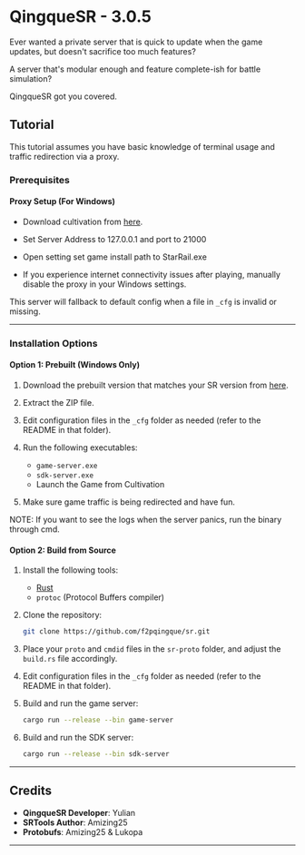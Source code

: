 # QingqueSR - 3.0.5

Ever wanted a private server that is quick to update when the game updates, but doesn't sacrifice too much features?

A server that's modular enough and feature complete-ish for battle simulation?

QingqueSR got you covered.

## Tutorial

This tutorial assumes you have basic knowledge of terminal usage and traffic redirection via a proxy.

### Prerequisites

#### Proxy Setup (For Windows)
- Download cultivation from [here](https://github.com/NotThorny/Cultivation/releases/download/1.5.4/Cultivation.zip).
- Set Server Address to 127.0.0.1 and port to 21000
- Open setting set game install path to StarRail.exe

- If you experience internet connectivity issues after playing, manually disable the proxy in your Windows settings.

This server will fallback to default config when a file in `_cfg` is invalid or missing.

---

### Installation Options

#### Option 1: Prebuilt (Windows Only)

1. Download the prebuilt version that matches your SR version from [here](https://github.com/f2pqingque/sr/releases).

2. Extract the ZIP file.

3. Edit configuration files in the `_cfg` folder as needed (refer to the README in that folder).

4. Run the following executables:
   - `game-server.exe`
   - `sdk-server.exe`
   - Launch the Game from Cultivation

5. Make sure game traffic is being redirected and have fun.

NOTE: If you want to see the logs when the server panics, run the binary through cmd.

#### Option 2: Build from Source

1. Install the following tools:
   - [Rust](https://www.rust-lang.org/)
   - `protoc` (Protocol Buffers compiler)

2. Clone the repository:
   ```bash
   git clone https://github.com/f2pqingque/sr.git
   ```
3. Place your `proto` and `cmdid` files in the `sr-proto` folder, and adjust the `build.rs` file accordingly.

4. Edit configuration files in the `_cfg` folder as needed (refer to the README in that folder).

5. Build and run the game server:
   ```bash
   cargo run --release --bin game-server
   ```

6. Build and run the SDK server:
   ```bash
   cargo run --release --bin sdk-server
   ```

---

## Credits

- **QingqueSR Developer**: Yulian
- **SRTools Author**: Amizing25
- **Protobufs**: Amizing25 & Lukopa

---
